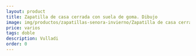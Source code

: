 ```yaml
---
layout: product
title: Zapatilla de casa cerrada con suela de goma. Dibujo
image: img/productos/zapatillas-senora-invierno/Zapatilla de casa cerrada con suela de goma. Dibujo=varios=doble=Vulladi.webp
price: varios
tags: doble
description: Vulladi
order: 0
---
```

